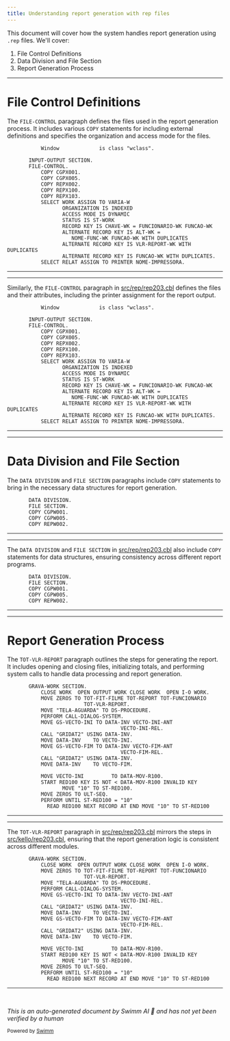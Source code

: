 ```yaml
---
title: Understanding report generation with rep files
---
```

This document will cover how the system handles report generation using `.rep` files. We'll cover:

1. File Control Definitions
2. Data Division and File Section
3. Report Generation Process

<SwmSnippet path="/src/kello/rep203.cbl" line="14">

---

# File Control Definitions

The <SwmToken path="src/kello/rep203.cbl" pos="17:1:3" line-data="       FILE-CONTROL.">`FILE-CONTROL`</SwmToken> paragraph defines the files used in the report generation process. It includes various <SwmToken path="src/kello/rep203.cbl" pos="18:1:1" line-data="           COPY CGPX001.">`COPY`</SwmToken> statements for including external definitions and specifies the organization and access mode for the files.

```cobol
           Window             is class "wclass".

       INPUT-OUTPUT SECTION.
       FILE-CONTROL.
           COPY CGPX001.
           COPY CGPX005.
           COPY REPX002.
           COPY REPX100.
           COPY REPX103.
           SELECT WORK ASSIGN TO VARIA-W
                  ORGANIZATION IS INDEXED
                  ACCESS MODE IS DYNAMIC
                  STATUS IS ST-WORK
                  RECORD KEY IS CHAVE-WK = FUNCIONARIO-WK FUNCAO-WK
                  ALTERNATE RECORD KEY IS ALT-WK =
                     NOME-FUNC-WK FUNCAO-WK WITH DUPLICATES
                  ALTERNATE RECORD KEY IS VLR-REPORT-WK WITH DUPLICATES
                  ALTERNATE RECORD KEY IS FUNCAO-WK WITH DUPLICATES.
           SELECT RELAT ASSIGN TO PRINTER NOME-IMPRESSORA.
```

---

</SwmSnippet>

<SwmSnippet path="/src/rep/rep203.cbl" line="14">

---

Similarly, the <SwmToken path="src/rep/rep203.cbl" pos="17:1:3" line-data="       FILE-CONTROL.">`FILE-CONTROL`</SwmToken> paragraph in <SwmPath>[src/rep/rep203.cbl](src/rep/rep203.cbl)</SwmPath> defines the files and their attributes, including the printer assignment for the report output.

```cobol
           Window             is class "wclass".

       INPUT-OUTPUT SECTION.
       FILE-CONTROL.
           COPY CGPX001.
           COPY CGPX005.
           COPY REPX002.
           COPY REPX100.
           COPY REPX103.
           SELECT WORK ASSIGN TO VARIA-W
                  ORGANIZATION IS INDEXED
                  ACCESS MODE IS DYNAMIC
                  STATUS IS ST-WORK
                  RECORD KEY IS CHAVE-WK = FUNCIONARIO-WK FUNCAO-WK
                  ALTERNATE RECORD KEY IS ALT-WK =
                     NOME-FUNC-WK FUNCAO-WK WITH DUPLICATES
                  ALTERNATE RECORD KEY IS VLR-REPORT-WK WITH DUPLICATES
                  ALTERNATE RECORD KEY IS FUNCAO-WK WITH DUPLICATES.
           SELECT RELAT ASSIGN TO PRINTER NOME-IMPRESSORA.
```

---

</SwmSnippet>

<SwmSnippet path="/src/kello/rep203.cbl" line="35">

---

# Data Division and File Section

The <SwmToken path="src/kello/rep203.cbl" pos="35:1:3" line-data="       DATA DIVISION.">`DATA DIVISION`</SwmToken> and <SwmToken path="src/kello/rep203.cbl" pos="36:1:3" line-data="       FILE SECTION.">`FILE SECTION`</SwmToken> paragraphs include <SwmToken path="src/kello/rep203.cbl" pos="37:1:1" line-data="       COPY CGPW001.">`COPY`</SwmToken> statements to bring in the necessary data structures for report generation.

```cobol
       DATA DIVISION.
       FILE SECTION.
       COPY CGPW001.
       COPY CGPW005.
       COPY REPW002.
```

---

</SwmSnippet>

<SwmSnippet path="/src/rep/rep203.cbl" line="35">

---

The <SwmToken path="src/rep/rep203.cbl" pos="35:1:3" line-data="       DATA DIVISION.">`DATA DIVISION`</SwmToken> and <SwmToken path="src/rep/rep203.cbl" pos="36:1:3" line-data="       FILE SECTION.">`FILE SECTION`</SwmToken> in <SwmPath>[src/rep/rep203.cbl](src/rep/rep203.cbl)</SwmPath> also include <SwmToken path="src/rep/rep203.cbl" pos="37:1:1" line-data="       COPY CGPW001.">`COPY`</SwmToken> statements for data structures, ensuring consistency across different report programs.

```cobol
       DATA DIVISION.
       FILE SECTION.
       COPY CGPW001.
       COPY CGPW005.
       COPY REPW002.
```

---

</SwmSnippet>

<SwmSnippet path="/src/kello/rep203.cbl" line="254">

---

# Report Generation Process

The <SwmToken path="src/kello/rep203.cbl" pos="257:1:5" line-data="                         TOT-VLR-REPORT.">`TOT-VLR-REPORT`</SwmToken> paragraph outlines the steps for generating the report. It includes opening and closing files, initializing totals, and performing system calls to handle data processing and report generation.

```cobol
       GRAVA-WORK SECTION.
           CLOSE WORK  OPEN OUTPUT WORK CLOSE WORK  OPEN I-O WORK.
           MOVE ZEROS TO TOT-FIT-FILME TOT-REPORT TOT-FUNCIONARIO
                         TOT-VLR-REPORT.
           MOVE "TELA-AGUARDA" TO DS-PROCEDURE.
           PERFORM CALL-DIALOG-SYSTEM.
           MOVE GS-VECTO-INI TO DATA-INV VECTO-INI-ANT
                                     VECTO-INI-REL.
           CALL "GRIDAT2" USING DATA-INV.
           MOVE DATA-INV    TO VECTO-INI.
           MOVE GS-VECTO-FIM TO DATA-INV VECTO-FIM-ANT
                                     VECTO-FIM-REL.
           CALL "GRIDAT2" USING DATA-INV.
           MOVE DATA-INV    TO VECTO-FIM.

           MOVE VECTO-INI         TO DATA-MOV-R100.
           START RED100 KEY IS NOT < DATA-MOV-R100 INVALID KEY
                  MOVE "10" TO ST-RED100.
           MOVE ZEROS TO ULT-SEQ.
           PERFORM UNTIL ST-RED100 = "10"
             READ RED100 NEXT RECORD AT END MOVE "10" TO ST-RED100
```

---

</SwmSnippet>

<SwmSnippet path="/src/rep/rep203.cbl" line="254">

---

The <SwmToken path="src/rep/rep203.cbl" pos="257:1:5" line-data="                         TOT-VLR-REPORT.">`TOT-VLR-REPORT`</SwmToken> paragraph in <SwmPath>[src/rep/rep203.cbl](src/rep/rep203.cbl)</SwmPath> mirrors the steps in <SwmPath>[src/kello/rep203.cbl](src/kello/rep203.cbl)</SwmPath>, ensuring that the report generation logic is consistent across different modules.

```cobol
       GRAVA-WORK SECTION.
           CLOSE WORK  OPEN OUTPUT WORK CLOSE WORK  OPEN I-O WORK.
           MOVE ZEROS TO TOT-FIT-FILME TOT-REPORT TOT-FUNCIONARIO
                         TOT-VLR-REPORT.
           MOVE "TELA-AGUARDA" TO DS-PROCEDURE.
           PERFORM CALL-DIALOG-SYSTEM.
           MOVE GS-VECTO-INI TO DATA-INV VECTO-INI-ANT
                                     VECTO-INI-REL.
           CALL "GRIDAT2" USING DATA-INV.
           MOVE DATA-INV    TO VECTO-INI.
           MOVE GS-VECTO-FIM TO DATA-INV VECTO-FIM-ANT
                                     VECTO-FIM-REL.
           CALL "GRIDAT2" USING DATA-INV.
           MOVE DATA-INV    TO VECTO-FIM.

           MOVE VECTO-INI         TO DATA-MOV-R100.
           START RED100 KEY IS NOT < DATA-MOV-R100 INVALID KEY
                  MOVE "10" TO ST-RED100.
           MOVE ZEROS TO ULT-SEQ.
           PERFORM UNTIL ST-RED100 = "10"
             READ RED100 NEXT RECORD AT END MOVE "10" TO ST-RED100
```

---

</SwmSnippet>

&nbsp;

*This is an auto-generated document by Swimm AI 🌊 and has not yet been verified by a human*

<SwmMeta version="3.0.0" repo-id="Z2l0aHViJTNBJTNBa2VsbG8lM0ElM0Fzd2ltbWlv" repo-name="kello"><sup>Powered by [Swimm](/)</sup></SwmMeta>
